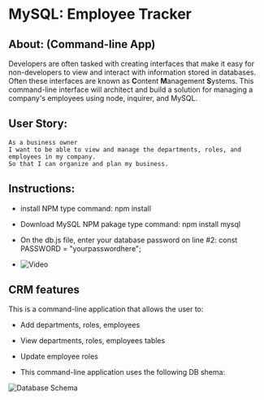 
# MySQL: Employee Tracker

## About: (Command-line App)

 Developers are often tasked with creating interfaces that make it easy for non-developers to view and interact with information stored in databases. Often these interfaces are known as **C**ontent **M**anagement **S**ystems. This command-line interface will architect and build a solution for managing a company's employees using node, inquirer, and MySQL.

## User Story: 
```
As a business owner 
I want to be able to view and manage the departments, roles, and employees in my company. 
So that I can organize and plan my business.
```

## Instructions: 

  * install NPM type command: npm install   

  * Download MySQL NPM pakage type command:  npm install mysql

  * On the db.js file, enter your database password on line #2: const PASSWORD = "yourpasswordhere"; 
  
  * ![Video](https://j.gifs.com/E8LMRg.gif "How to video")


## CRM features

This is a command-line application that allows the user to:

  * Add departments, roles, employees  

  * View departments, roles, employees tables 

  * Update employee roles 

  * This command-line application uses the following DB shema: 
  
  ![Database Schema](Assets/schema.png)

